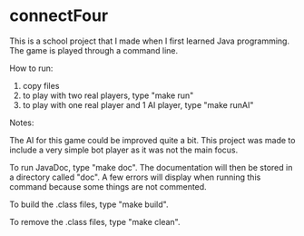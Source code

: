 # connectFour

This is a school project that I made when I first learned Java programming. 
The game is played through a command line.

How to run:
  1. copy files
  2. to play with two real players, type "make run"
  3. to play with one real player and 1 AI player, type "make runAI"

Notes:

The AI for this game could be improved quite a bit. This project was made to include
a very simple bot player as it was not the main focus.

To run JavaDoc, type "make doc". The documentation will then be stored in a directory called "doc".
A few errors will display when running this command because some things are not commented.

To build the .class files, type "make build".

To remove the .class files, type "make clean".
